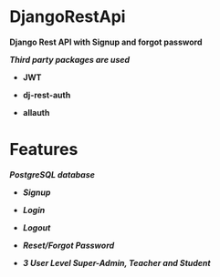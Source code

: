 # DjangoRestApi

__Django Rest API with Signup and forgot password__

***Third party packages are used***

 * **JWT**

 * **dj-rest-auth**

 * **allauth**
 
 # Features

***PostgreSQL database***

* ***Signup***

* ***Login***

* ***Logout***

* ***Reset/Forgot Password***

* ***3 User Level Super-Admin, Teacher and Student***

